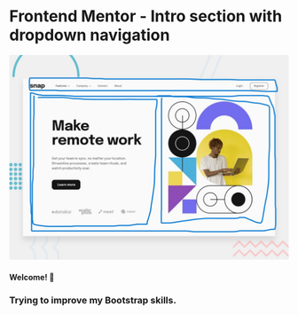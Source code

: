 # Frontend Mentor - Intro section with dropdown navigation

![Design preview for the Intro section with dropdown navigation coding challenge](./design/desktop-preview.jpg)

#### Welcome! 👋

### Trying to improve my Bootstrap skills.
